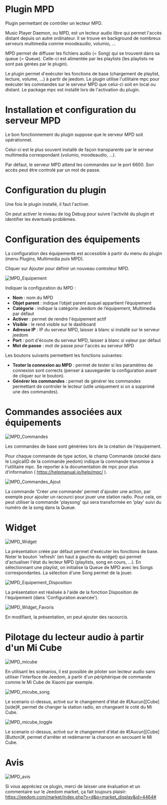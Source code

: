 # Plugin MPD

Plugin permettant de contrôler un lecteur MPD.

Music Player Daemon, ou MPD, est un lecteur audio libre qui permet l'accès distant depuis un autre ordinateur. Il se trouve en background de nombreux serveurs multimedia comme moodeaudio, volumio, ...

MPD permet de diffuser les fichiers audio (= Song) qui se trouvent dans sa queue (= Queue). Celle-ci est alimentée par les playlists (les playlists ne sont pas gérées par le plugin). 

Le plugin permet d'exécuter les fonctions de base (chargement de playlist, lecture, volume, ...) à partir de jeedom. Le plugin utilise l'utilitaire mpc pour exécuter les commandes sur le serveur MPD que celui-ci soit en local ou distant. Le package mpc est installé lors de l'activation du plugin.

# Installation et configuration du serveur MPD

Le bon fonctionnement du plugin suppose que le serveur MPD soit opérationnel. 

Celui-ci est le plus souvent installé de façon transparente par le serveur multimedia correspondant (volumio, moodeaudio, ...).

Par défaut, le serveur MPD attend les commandes sur le port 6600. Son accès peut être controlé par un mot de passe.

# Configuration du plugin

Une fois le plugin installé, il faut l'activer.

On peut activer le niveau de log Debug pour suivre l'activité du plugin et identifier les éventuels problèmes.

# Configuration des équipements

La configuration des équipements est accessible à partir du menu du plugin (menu Plugins, Multimedia puis MPD). 

Cliquer sur Ajouter pour définir un nouveau controleur MPD.

![MPD_Equipement](../images/MPD_Equipement.png)

Indiquer la configuration du MPD :

-   **Nom** : nom du MPD
-   **Objet parent** : indique l’objet parent auquel appartient l’équipement
-   **Catégorie** : indique la catégorie Jeedom de l’équipement, Multimedia par défaut
-   **Activer** : permet de rendre l'équipement actif
-   **Visible** : le rend visible sur le dashboard
-   **Adresse IP** : IP du serveur MPD, laisser à blanc si installé sur le serveur jeedom
-   **Port** : port d'écoute du serveur MPD, laisser à blanc si valeur par défaut
-   **Mot de passe** : mot de passe pour l'accès au serveur MPD

Les boutons suivants permettent les fonctions suivantes:

-   **Tester la connexion au MPD** :  permet de tester si les paramètres de connexion sont corrects (penser à sauvegarder la configuration avant de cliquer sur le bouton).
-   **Générer les commandes** :  permet de générer les commandes permettant de controler le lecteur (utile uniquement si on a supprimé une des commandes).

# Commandes associées aux équipements

![MPD_Commandes](../images/MPD_Commandes.png)

Les commandes de base sont générées lors de la création de l'équipement.

Pour chaque commande de type action, le champ Commande (stocké dans le LogicalID de la commande jeedom) indique la commande transmise à l'utilitaire mpc. Se reporter à la documentation de mpc pour plus d'information ( <https://helpmanual.io/help/mpc/> ).

![MPD_Commandes_Ajout](../images/MPD_Commandes_Ajout.png)

La commande 'Créer une commande' permet d'ajouter une action, par exemple pour ajouter un racourci pour jouer une station radio. Pour cela, on peut utiliser la commande 'playsong' qui sera transformée en 'play' suivi du numéro de la song dans la Queue.    

# Widget

![MPD_Widget](../images/MPD_Widget.png)

La présentation créée par défaut permet d'exécuter les fonctions de base. Noter le bouton 'refresh' (en haut à gauche du widget) qui permet d'actualiser l'état du lecteur MPD (playlists, song en cours, ...). En sélectionnant une playlist, on initialise la Queue de MPD avec les Songs correspondantes. La sélection d'une Song permet de la jouer.

![MPD_Equipement_Disposition](../images/MPD_Equipement_Disposition.png)

La présentation est réalisée à l'aide de la fonction Disposition de l'équipement (dans 'Configuration avancée').

![MPD_Widget_Favoris](../images/MPD_Widget_Favoris.png)

En modifiant, la présentation, on peut ajouter des racourcis. 

# Pilotage du lecteur audio à partir d'un Mi Cube

![MPD_micube](../images/MPD_micube.png)

En utilisant les scénarios, il est possible de piloter son lecteur audio sans utiliser l'interface de Jeedom, à partir d'un périphérique de commande comme le Mi Cube de Xiaomi par exemple.

![MPD_micube_song](../images/MPD_micube_song.png)

Le scenario ci-dessus, activé sur le changement d'état de #[Aucun][Cube][side]#, permet de changer la station radio, en changeant le coté du Mi Cube.

![MPD_micube_toggle](../images/MPD_micube_toggle.png)

Le scenario ci-dessus, activé sur le changement d'état de #[Aucun][Cube][Button]#, permet d'arrêter et redémarrer la chanson en secouant le Mi Cube.

# Avis

![MPD_avis](../images/MPD_avis.png)

Si vous appréciez ce plugin, merci de laisser une évaluation et un commentaire sur le Jeedom market, ça fait toujours plaisir: <https://jeedom.com/market/index.php?v=d&p=market_display&id=4464#>
